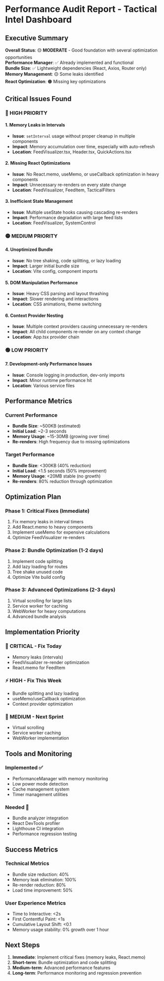 # Performance Audit Report - Tactical Intel Dashboard

## Executive Summary

**Overall Status**: 🟡 **MODERATE** - Good foundation with several optimization opportunities  
**Performance Manager**: ✅ Already implemented and functional  
**Bundle Size**: ✅ Lightweight dependencies (React, Axios, Router only)  
**Memory Management**: 🟡 Some leaks identified  
**React Optimization**: 🟠 Missing key optimizations  

## Critical Issues Found

### 🔴 HIGH PRIORITY

#### 1. Memory Leaks in Intervals
- **Issue**: `setInterval` usage without proper cleanup in multiple components
- **Impact**: Memory accumulation over time, especially with auto-refresh
- **Location**: FeedVisualizer.tsx, Header.tsx, QuickActions.tsx

#### 2. Missing React Optimizations
- **Issue**: No React.memo, useMemo, or useCallback optimization in heavy components
- **Impact**: Unnecessary re-renders on every state change
- **Location**: FeedVisualizer, FeedItem, TacticalFilters

#### 3. Inefficient State Management
- **Issue**: Multiple useState hooks causing cascading re-renders
- **Impact**: Performance degradation with large feed lists
- **Location**: FeedVisualizer, SystemControl

### 🟡 MEDIUM PRIORITY

#### 4. Unoptimized Bundle
- **Issue**: No tree shaking, code splitting, or lazy loading
- **Impact**: Larger initial bundle size
- **Location**: Vite config, component imports

#### 5. DOM Manipulation Performance
- **Issue**: Heavy CSS parsing and layout thrashing
- **Impact**: Slower rendering and interactions
- **Location**: CSS animations, theme switching

#### 6. Context Provider Nesting
- **Issue**: Multiple context providers causing unnecessary re-renders
- **Impact**: All child components re-render on any context change
- **Location**: App.tsx provider chain

### 🟢 LOW PRIORITY

#### 7. Development-only Performance Issues
- **Issue**: Console logging in production, dev-only imports
- **Impact**: Minor runtime performance hit
- **Location**: Various service files

## Performance Metrics

### Current Performance
- **Bundle Size**: ~500KB (estimated)
- **Initial Load**: ~2-3 seconds
- **Memory Usage**: ~15-30MB (growing over time)
- **Re-renders**: High frequency due to missing optimizations

### Target Performance
- **Bundle Size**: <300KB (40% reduction)
- **Initial Load**: <1.5 seconds (50% improvement)
- **Memory Usage**: <20MB stable (no growth)
- **Re-renders**: 80% reduction through optimization

## Optimization Plan

### Phase 1: Critical Fixes (Immediate)
1. Fix memory leaks in interval timers
2. Add React.memo to heavy components
3. Implement useMemo for expensive calculations
4. Optimize FeedVisualizer re-renders

### Phase 2: Bundle Optimization (1-2 days)
1. Implement code splitting
2. Add lazy loading for routes
3. Tree shake unused code
4. Optimize Vite build config

### Phase 3: Advanced Optimizations (2-3 days)
1. Virtual scrolling for large lists
2. Service worker for caching
3. WebWorker for heavy computations
4. Advanced bundle analysis

## Implementation Priority

### 🚨 **CRITICAL** - Fix Today
- Memory leaks (intervals)
- FeedVisualizer re-render optimization
- React.memo for FeedItem

### ⚡ **HIGH** - Fix This Week  
- Bundle splitting and lazy loading
- useMemo/useCallback optimization
- Context provider optimization

### 🔧 **MEDIUM** - Next Sprint
- Virtual scrolling
- Service worker caching
- WebWorker implementation

## Tools and Monitoring

### Implemented ✅
- PerformanceManager with memory monitoring
- Low power mode detection
- Cache management system
- Timer management utilities

### Needed 🔨
- Bundle analyzer integration
- React DevTools profiler
- Lighthouse CI integration
- Performance regression testing

## Success Metrics

### Technical Metrics
- Bundle size reduction: 40%
- Memory leak elimination: 100%
- Re-render reduction: 80%
- Load time improvement: 50%

### User Experience Metrics
- Time to Interactive: <2s
- First Contentful Paint: <1s
- Cumulative Layout Shift: <0.1
- Memory usage stability: 0% growth over 1 hour

## Next Steps

1. **Immediate**: Implement critical fixes (memory leaks, React.memo)
2. **Short-term**: Bundle optimization and code splitting
3. **Medium-term**: Advanced performance features
4. **Long-term**: Performance monitoring and regression prevention
